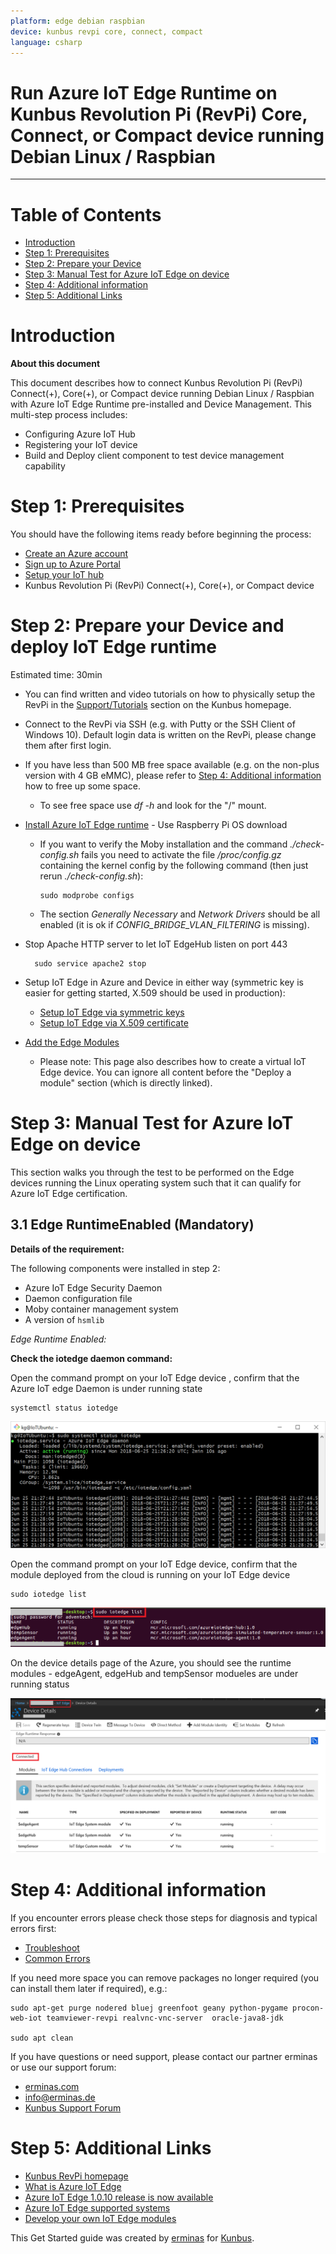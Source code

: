 ```yaml
---
platform: edge debian raspbian
device: kunbus revpi core, connect, compact
language: csharp
---
```


Run Azure IoT Edge Runtime on Kunbus Revolution Pi (RevPi) Core, Connect, or Compact device running Debian Linux / Raspbian
===
---

# Table of Contents

-   [Introduction](#Introduction)
-   [Step 1: Prerequisites](#Prerequisites)
-   [Step 2: Prepare your Device](#PrepareDevice)
-   [Step 3: Manual Test for Azure IoT Edge on device](#Manual)
-   [Step 4: Additional information](#Additionalinformation)
-   [Step 5: Additional Links](#AdditionalLinks)

<a name="Introduction"></a>
# Introduction

**About this document**

This document describes how to connect Kunbus Revolution Pi (RevPi) Connect(+), Core(+), or Compact device running Debian Linux / Raspbian with Azure IoT Edge Runtime pre-installed and Device Management. This multi-step process includes:

-   Configuring Azure IoT Hub
-   Registering your IoT device
-   Build and Deploy client component to test device management capability 

<a name="Prerequisites"></a>
# Step 1: Prerequisites

You should have the following items ready before beginning the process:

-   [Create an Azure account](https://azure.microsoft.com/en-us/free/)
-   [Sign up to Azure Portal](https://portal.azure.com/#home)
-   [Setup your IoT hub](https://github.com/Azure/azure-iot-device-ecosystem/blob/master/setup_iothub.md)
-   Kunbus Revolution Pi (RevPi) Connect(+), Core(+), or Compact device

<a name="PrepareDevice"></a>
# Step 2: Prepare your Device and deploy IoT Edge runtime

Estimated time: 30min

- You can find written and video tutorials on how to physically setup the RevPi in the [Support/Tutorials](https://revolution.kunbus.com/tutorials/) section on the Kunbus homepage.
- Connect to the RevPi via SSH (e.g. with Putty or the SSH Client of Windows 10). Default login data is written on the RevPi, please change them after first login.
- If you have less than 500 MB free space available (e.g. on the non-plus version with 4 GB eMMC), please refer to [Step 4: Additional information](#Additionalinformation) how to free up some space.
  - To see free space use *df -h* and look for the "/" mount.
- [Install Azure IoT Edge runtime](https://docs.microsoft.com/en-us/azure/iot-edge/how-to-install-iot-edge?view=iotedge-2018-06&tabs=linux) - Use Raspberry Pi OS download
  - If you want to verify the Moby installation and the command *./check-config.sh* fails you need to activate the file */proc/config.gz* containing the kernel config by the following command (then just rerun *./check-config.sh*):
    
        sudo modprobe configs

  - The section *Generally Necessary* and *Network Drivers* should be all enabled (it is ok if  *CONFIG_BRIDGE_VLAN_FILTERING* is missing).
- Stop Apache HTTP server to let IoT EdgeHub listen on port 443
  
        sudo service apache2 stop

- Setup IoT Edge in Azure and Device in either way (symmetric key is easier for getting started, X.509 should be used in production):
  - [Setup IoT Edge via symmetric keys](https://docs.microsoft.com/en-us/azure/iot-edge/how-to-manual-provision-symmetric-key?view=iotedge-2018-06&tabs=azure-portal%2Clinux)
  - [Setup IoT Edge via X.509 certificate](https://docs.microsoft.com/en-us/azure/iot-edge/how-to-manual-provision-x509?view=iotedge-2018-06&tabs=azure-portal%2Clinux)
- [Add the Edge Modules](https://docs.microsoft.com/en-us/azure/iot-edge/quickstart-linux?view=iotedge-2018-06#deploy-a-module)
  - Please note: This page also describes how to create a virtual IoT Edge device. You can ignore all content before the "Deploy a module" section (which is directly linked).





<a name="Manual"></a>
# Step 3: Manual Test for Azure IoT Edge on device

This section walks you through the test to be performed on the Edge devices running the Linux operating system such that it can qualify for Azure IoT Edge certification.

<a name="Step-3-1-IoTEdgeRunTime"></a>
## 3.1 Edge RuntimeEnabled (Mandatory)

**Details of the requirement:**

The following components were installed in step 2:

-   Azure IoT Edge Security Daemon
-   Daemon configuration file
-   Moby container management system
-   A version of `hsmlib` 

*Edge Runtime Enabled:*

**Check the iotedge daemon command:** 

Open the command prompt on your IoT Edge device , confirm that the Azure IoT edge Daemon is under running state

    systemctl status iotedge

 ![](./media/RevPi/Capture.png)

Open the command prompt on your IoT Edge device, confirm that the module deployed from the cloud is running on your IoT Edge device

    sudo iotedge list

 ![](./media/RevPi/iotedgedaemon.png) 

On the device details page of the Azure, you should see the runtime modules - edgeAgent, edgeHub and tempSensor modueles are under running status

 ![](./media/RevPi/tempSensor.png)

<a name="Additionalinformation"></a>
# Step 4: Additional information

If you encounter errors please check those steps for diagnosis and typical errors first:
- [Troubleshoot](https://docs.microsoft.com/de-de/azure/iot-edge/troubleshoot?view=iotedge-2018-06)
- [Common Errors](https://docs.microsoft.com/de-de/azure/iot-edge/troubleshoot-common-errors?view=iotedge-2018-06)

If you need more space you can remove packages no longer required (you can install them later if required), e.g.:

    sudo apt-get purge nodered bluej greenfoot geany python-pygame procon-web-iot teamviewer-revpi realvnc-vnc-server  oracle-java8-jdk

    sudo apt clean


If you have questions or need support, please contact our partner erminas or use our support forum:
- [erminas.com](https://erminas.com/)
- [info@erminas.de](mailto:info@erminas.de?subject=Question%20about%20RevPi%20and%20Azure)
- [Kunbus Support Forum](https://revolution.kunbus.de/forum/index.php)

<a name="AdditionalLinks"></a>
# Step 5: Additional Links

-   [Kunbus RevPi homepage](https://revolution.kunbus.de/)
-   [What is Azure IoT Edge](https://docs.microsoft.com/en-us/azure/iot-edge/about-iot-edge?view=iotedge-2018-06)
-   [Azure IoT Edge 1.0.10 release is now available](https://azure.microsoft.com/en-us/updates/iot-edge1-0-10/)
-   [Azure IoT Edge supported systems](https://docs.microsoft.com/en-us/azure/iot-edge/support?view=iotedge-2018-06)
-   [Develop your own IoT Edge modules](https://docs.microsoft.com/en-us/azure/iot-edge/module-development?view=iotedge-2018-06)

This Get Started guide was created by [erminas](https://erminas.com/) for [Kunbus](https://revolution.kunbus.com/).